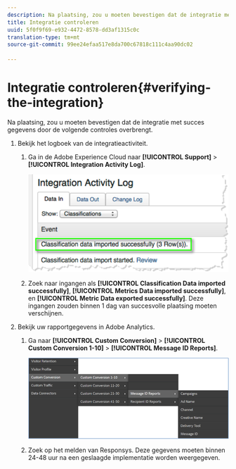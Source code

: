 ```yaml
---
description: Na plaatsing, zou u moeten bevestigen dat de integratie met succes gegevens door de volgende controles overbrengt.
title: Integratie controleren
uuid: 5f0f9f69-e932-4472-8578-dd3af1315c0c
translation-type: tm+mt
source-git-commit: 99ee24efaa517e8da700c67818c111c4aa90dc02

---
```



# Integratie controleren{#verifying-the-integration}

Na plaatsing, zou u moeten bevestigen dat de integratie met succes gegevens door de volgende controles overbrengt.

1. Bekijk het logboek van de integratieactiviteit.
   1. Ga in de Adobe Experience Cloud naar **[!UICONTROL Support]** > **[!UICONTROL Integration Activity Log]**.

      ![](assets/integration_activity_log.png)

   1. Zoek naar ingangen als **[!UICONTROL Classification Data imported successfully]**, **[!UICONTROL Metrics Data imported successfully]**, en **[!UICONTROL Metric Data exported successfully]**. Deze ingangen zouden binnen 1 dag van succesvolle plaatsing moeten verschijnen.
1. Bekijk uw rapportgegevens in Adobe Analytics.

   1. Ga naar **[!UICONTROL Custom Conversion]** > **[!UICONTROL Custom Conversion 1-10]** > **[!UICONTROL Message ID Reports]**.

      ![](assets/reporting.png)

   1. Zoek op het melden van Responsys. Deze gegevens moeten binnen 24-48 uur na een geslaagde implementatie worden weergegeven.
